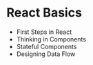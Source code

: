 # React Basics
- First Steps in React 
- Thinking in Components 
- Stateful Components 
- Designing Data Flow 
